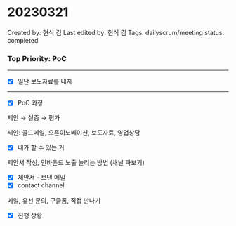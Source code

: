 # 20230321

Created by: 현식 김
Last edited by: 현식 김
Tags: dailyscrum/meeting
status: completed

### Top Priority: PoC

---

- [x]  일단 보도자료를 내자

---

- [x]  PoC 과정

제안 → 실증 → 평가

제안: 콜드메일, 오픈이노베이션, 보도자료, 영업상담

- [x]  내가 할 수 있는 거

제안서 작성, 인바운드 노출 늘리는 방법 (채널 파보기)

- [x]  제안서 - 보낸 메일
- [x]  contact channel

메일, 유선 문의, 구글폼, 직접 만나기

- [x]  진행 상황